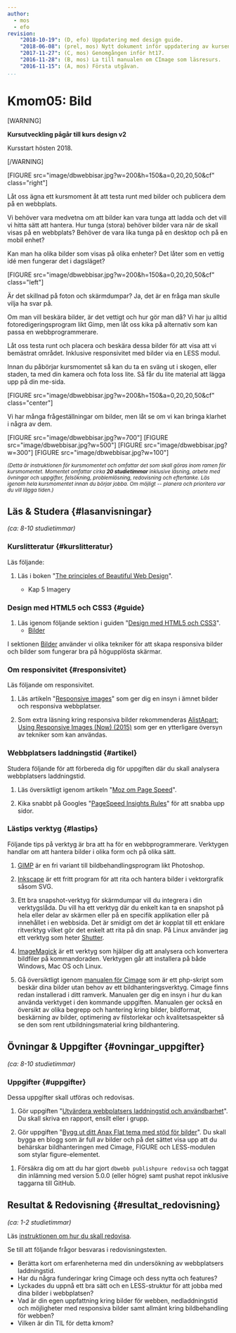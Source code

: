 ```yaml
---
author:
  - mos
  - efo
revision:
    "2018-10-19": (D, efo) Uppdatering med design guide.
    "2018-06-08": (prel, mos) Nytt dokument inför uppdatering av kursen.
    "2017-11-27": (C, mos) Genomgången inför ht17.
    "2016-11-28": (B, mos) La till manualen om CImage som läsresurs.
    "2016-11-15": (A, mos) Första utgåvan.
...
```

Kmom05: Bild
====================================

[WARNING]

**Kursutveckling pågår till kurs design v2**

Kursstart hösten 2018.

[/WARNING]


[FIGURE src="image/dbwebbisar.jpg?w=200&h=150&a=0,20,20,50&cf" class="right"]

Låt oss ägna ett kursmoment åt att testa runt med bilder och publicera dem på en webbplats.

Vi behöver vara medvetna om att bilder kan vara tunga att ladda och det vill vi hitta sätt att hantera. Hur tunga (stora) behöver bilder vara när de skall visas på en webbplats? Behöver de vara lika tunga på en desktop och på en mobil enhet?

Kan man ha olika bilder som visas på olika enheter? Det låter som en vettig idé men fungerar det i dagsläget?

<!--more-->

[FIGURE src="image/dbwebbisar.jpg?w=200&h=150&a=0,20,20,50&cf" class="left"]

Är det skillnad på foton och skärmdumpar? Ja, det är en fråga man skulle vilja ha svar på.

Om man vill beskära bilder, är det vettigt och hur gör man då? Vi har ju alltid fotoredigeringsprogram likt Gimp, men låt oss kika på alternativ som kan passa en webbprogrammerare.

Låt oss testa runt och placera och beskära dessa bilder för att visa att vi bemästrat området. Inklusive responsivitet med bilder via en LESS modul.

Innan du påbörjar kursmomentet så kan du ta en sväng ut i skogen, eller staden, ta med din kamera och fota loss lite. Så får du lite material att lägga upp på din me-sida.

[FIGURE src="image/dbwebbisar.jpg?w=200&h=150&a=0,20,20,50&cf" class="center"]

Vi har många frågeställningar om bilder, men låt se om vi kan bringa klarhet i några av dem.

[FIGURE src="image/dbwebbisar.jpg?w=700"]
[FIGURE src="image/dbwebbisar.jpg?w=500"]
[FIGURE src="image/dbwebbisar.jpg?w=300"]
[FIGURE src="image/dbwebbisar.jpg?w=100"]



<small><i>(Detta är instruktionen för kursmomentet och omfattar det som skall göras inom ramen för kursmomentet. Momentet omfattar cirka **20 studietimmar** inklusive läsning, arbete med övningar och uppgifter, felsökning, problemlösning, redovisning och eftertanke. Läs igenom hela kursmomentet innan du börjar jobba. Om möjligt -- planera och prioritera var du vill lägga tiden.)</i></small>



Läs & Studera  {#lasanvisningar}
---------------------------------

*(ca: 8-10 studietimmar)*



### Kurslitteratur  {#kurslitteratur}

Läs följande:

1. Läs i boken "[The principles of Beautiful Web Design](kunskap/boken-the-principles-of-beautiful-web-design)".

    * Kap 5 Imagery



### Design med HTML5 och CSS3  {#guide}

1. Läs igenom följande sektion i guiden "[Design med HTML5 och CSS3](guide/design-med-html5-och-css3)".
    * [Bilder](guide/design-med-html5-och-css3/bilder)

I sektionen [Bilder](guide/design-med-html5-och-css3/bilder) använder vi olika tekniker för att skapa responsiva bilder och bilder som fungerar bra på högupplösta skärmar.



### Om responsivitet {#responsivitet}

Läs följande om responsivitet.

1. Läs artikeln "[Responsive images](https://developers.google.com/web/fundamentals/design-and-ux/responsive/images)" som ger dig en insyn i ämnet bilder och responsiva webbplatser.

1. Som extra läsning kring responsiva bilder rekommenderas [AlistApart: Using Responsive Images (Now) (2015)](http://alistapart.com/article/using-responsive-images-now) som ger en ytterligare översyn av tekniker som kan användas.



### Webbplatsers laddningstid {#artikel}

Studera följande för att förbereda dig för uppgiften där du skall analysera webbplatsers laddningstid.

1. Läs översiktligt igenom artikeln "[Moz om Page Speed](https://moz.com/learn/seo/page-speed)".

1. Kika snabbt på Googles "[PageSpeed Insights Rules](https://developers.google.com/speed/docs/insights/rules)" för att snabba upp sidor.



### Lästips verktyg {#lastips}

Följande tips på verktyg är bra att ha för en webbprogrammerare. Verktygen handlar om att hantera bilder i olika form och på olika sätt.

1. [GIMP](https://www.gimp.org/) är en fri variant till bildbehandlingsprogram likt Photoshop.

1. [Inkscape](https://inkscape.org/en/) är ett fritt program för att rita och hantera bilder i vektorgrafik såsom SVG.

1. Ett bra snapshot-verktyg för skärmdumpar vill du integrera i din verktygslåda. Du vill ha ett verktyg där du enkelt kan ta en snapshot på hela eller delar av skärmen eller på en specifik applikation eller på innehållet i en webbsida. Det är smidigt om det är kopplat till ett enklare ritverktyg vilket gör det enkelt att rita på din snap. På Linux använder jag ett verktyg som heter [Shutter](http://shutter-project.org/).

1. [ImageMagick](imagemagick.org/) är ett verktyg som hjälper dig att analysera och konvertera bildfiler på kommandoraden. Verktygen går att installera på både Windows, Mac OS och Linux.

1. Gå översiktligt igenom [manualen för Cimage](https://cimage.se/) som är ett php-skript som beskär dina bilder utan behov av ett bildhanteringsverktyg. Cimage finns redan installerad i ditt ramverk. Manualen ger dig en insyn i hur du kan använda verktyget i den kommande uppgiften. Manualen ger också en översikt av olika begrepp och hantering kring bilder, bildformat, beskärning av bilder, optimering av filstorlekar och kvalitetsaspekter så se den som rent utbildningsmaterial kring bildhantering.



Övningar & Uppgifter  {#ovningar_uppgifter}
-------------------------------------------

*(ca: 8-10 studietimmar)*



### Uppgifter {#uppgifter}

Dessa uppgifter skall utföras och redovisas.

1. Gör uppgiften "[Utvärdera webbplatsers laddningstid och användbarhet](uppgift/utvardera-webbplatsers-laddningstider-och-anvandbarhet)". Du skall skriva en rapport, ensilt eller i grupp.

1. Gör uppgiften "[Bygg ut ditt Anax Flat tema med stöd för bilder](uppgift/anax-flat-tema-med-bilder)". Du skall bygga en blogg som är full av bilder och på det sättet visa upp att du behärskar bildhanteringen med Cimage, FIGURE och LESS-modulen som stylar figure-elementet.

<!--
1. I kursrepot `example/figure` finns två exempel som visar hur man kan jobba med `<figure>` och uppnå responsiva bilder. Studera och undersök exemplet och försök förstå hur det fungerar och hur det är uppbyggt. Där hittar du LESS-kod du kan låna till uppgiften.
    * [Figure and figcaption](repo/design/example/figure/figure.html)
    * [Figure and figcaption med media queries](repo/design/example/figure/figure-responsive.html)

1. Pröva att bygga en enkel blogg i Anax Flat genom att studera exempel på [hur man gör en blogg i Anax Flat](anax/gor-en-blogg) i Anax läs igenom hur du kan använda [shortcodes i Markdown](anax/shortcodes).
-->

1. Försäkra dig om att du har gjort `dbwebb publishpure redovisa` och taggat din inlämning med version 5.0.0 (eller högre) samt pushat repot inklusive taggarna till GitHub.



Resultat & Redovisning  {#resultat_redovisning}
-----------------------------------------------

*(ca: 1-2 studietimmar)*

Läs [instruktionen om hur du skall redovisa](./../redovisa).

Se till att följande frågor besvaras i redovisningstexten.

* Berätta kort om erfarenheterna med din undersökning av webbplatsers laddningstid.
* Har du några funderingar kring Cimage och dess nytta och features?
* Lyckades du uppnå ett bra sätt och en LESS-struktur för att jobba med dina bilder i webbplatsen?
* Vad är din egen uppfattning kring bilder för webben, nedladdningstid och möjligheter med responsiva bilder samt allmänt kring bildbehandling för webben?
* Vilken är din TIL för detta kmom?






<!--
### Tekniker för att skriva för webben {#skriva}

1. Läs följande kapitel i guiden "[Skriva för webben](https://www.iis.se/lar-dig-mer/guider/hur-man-skriver-for-webben/)".

    * 6. Skriva texter för webben

-->




<!--
### Video  {#video}

Kika på följande video.

1. Moderskeppet är duktiga på foto och video, du kan hämta inspiration från deras fria youtube-kanal. Jag hittade att följande spellistor känns delvis relevanta för detta kursmoment.

    * [Guider om Foto](https://www.youtube.com/playlist?list=PL7jFK1saS1_Aexc_tx2wWClpQOShZkD2_)
    * [Inspiration för fotografer](https://www.youtube.com/playlist?list=PL7jFK1saS1_DGvKLYHOBb9HlCd_6id-vS)
    * [Bilder och upphovsrätt för designers](https://www.youtube.com/playlist?list=PL7jFK1saS1_DYHuwI_r5U7vVeY6RhZlIM)
-->

<!--
Titta på följande:

1. Till kursen finns en videoserie, "[Teknisk webbdesign och användbarhet](https://www.youtube.com/playlist?list=PLKtP9l5q3ce93K_FQtlmz2rcaR_BaKIET)", kika på de videor som börjar på 5.
-->




<!--
Installera LESS-modulen via npm https://www.npmjs.com/package/@desinax/figure.

Artikel om hjälpverktyg för bildhantering.
    * Var hittar jag fria bilder?
    * Bilder kan man köpa?

Artikel om att spara utrymme i img/-katalogen. (använd bash-skriptet för att testköra och installera några av postprocessingverktygen)

Bildlära, vad tänka på om bilder.

Fotolära, hur ta fotografier.

Image sprites.

jpeg (foton) kontra png (skärmdump)
color space
storlek på bilderna
kvalitet

-->

<!--
1. Integrera din webbplats så den drar nytta av [CImage](anax/cimage-for-bildskalning) och [snygga länkar](anax/snygga-lankar). Du behöver därefter inte ladda onödigt stora bilder i din webbplats. Använd shortcoden för FIGURE så blir din Markdown-kod snyggare och enklare att läsa.
-->
